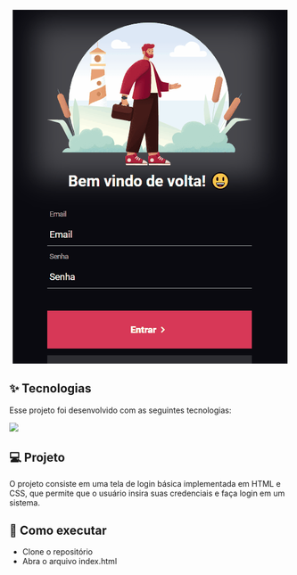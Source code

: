 <p align="center">

<img src="https://github.com/mariathmatheus/LoginScreen/blob/main/imagens/LoginScreen.gif" alt="Gif preview">
</p>

## ✨ Tecnologias

Esse projeto foi desenvolvido com as seguintes tecnologias:

<div>
<img src="https://img.shields.io/badge/html5-%23E34F26.svg?style=for-the-badge&logo=html5&logoColor=white%22/%3E"
<img src="https://img.shields.io/badge/css3-%231572B6.svg?style=for-the-badge&logo=css3&logoColor=white%22/%3E"
</div>

## 💻 Projeto

O projeto consiste em uma tela de login básica implementada em HTML e CSS, que permite que o usuário insira suas credenciais e faça login em um sistema.

## 🚀 Como executar

- Clone o repositório
- Abra o arquivo index.html
